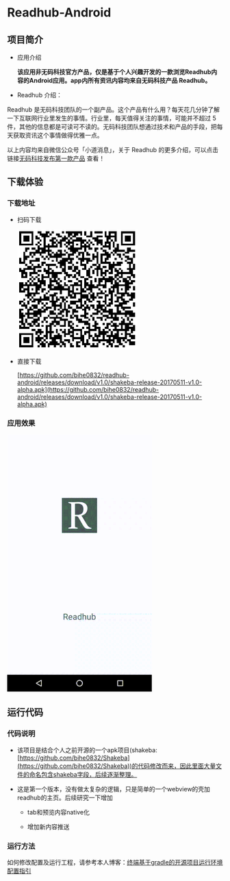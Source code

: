 # Readhub-Android

## 项目简介

- 应用介绍

	**该应用非无码科技官方产品，仅是基于个人兴趣开发的一款浏览Readhub内容的Android应用。app内所有资讯内容均来自无码科技产品 Readhub。**

- Readhub 介绍：
 
 Readhub 是无码科技团队的一个副产品。这个产品有什么用？每天花几分钟了解一下互联网行业里发生的事情。行业里，每天值得关注的事情，可能并不超过 5 件，其他的信息都是可读可不读的。无码科技团队想通过技术和产品的手段，把每天获取资讯这个事情做得优雅一点。

 以上内容均来自微信公众号「小道消息」，关于 Readhub 的更多介绍，可以点击链接[无码科技发布第一款产品](https://mp.weixin.qq.com/s?__biz=MjM5ODIyMTE0MA==&mid=2650969398&idx=1&sn=70c44b9bb994d9a8d98453b97555890b&chksm=bd38310d8a4fb81b878d2a252e813b304873412d2131d7e4787efb52f68ca8676eaad89bd245&scene=0&key=afcd625aa1116852d5c1c05e8cc727fbb36dd1a1b29b2d479b7102b73bafb061942b0a8684a5d01354a97047e79d47a8f18b6757d69cfc201f1088dbe061eef3a801718c08ecf740af13f55f3f3e7e65&ascene=0&uin=OTk0NDIyNDgw&devicetype=iMac14%2C2+OSX+OSX+10.12.4+build(16E195)&version=12020610&nettype=WIFI&fontScale=100&pass_ticket=z4VWnrxOnq2HBP%2BrcsexXO%2F5kXUdPvn9hiTeEgb9DUGwzmC8y%2BNyqBW3b9SjanRq) 查看！

## 下载体验

### 下载地址

- 扫码下载

	![扫码下载摇吧](./readhub_download.png )

- 直接下载

	[https://github.com/bihe0832/readhub-android/releases/download/v1.0/shakeba-release-20170511-v1.0-alpha.apk](https://github.com/bihe0832/readhub-android/releases/download/v1.0/shakeba-release-20170511-v1.0-alpha.apk)

### 应用效果

![应用效果](./readhub.gif )

## 运行代码

### 代码说明

- 该项目是结合个人之前开源的一个apk项目(shakeba:[https://github.com/bihe0832/Shakeba](https://github.com/bihe0832/Shakeba))的代码修改而来，因此里面大量文件的命名包含shakeba字段，后续逐渐整理。

- 这是第一个版本，没有做太复杂的逻辑，只是简单的一个webview的壳加readhub的主页。后续研究一下增加

	- tab和预览内容native化
	
	- 增加新内容推送

### 运行方法

如何修改配置及运行工程，请参考本人博客：[终端基于gradle的开源项目运行环境配置指引](
http://blog.bihe0832.com/android-as-gradle-config.html)

